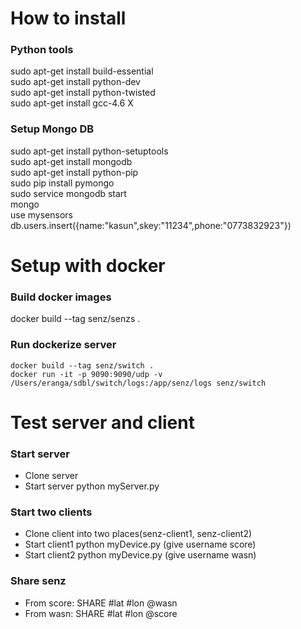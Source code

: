 # How to install

### Python tools

sudo apt-get install build-essential  
sudo apt-get install python-dev  
sudo apt-get install python-twisted  
sudo apt-get install gcc-4.6 X  

### Setup Mongo DB

sudo apt-get install python-setuptools  
sudo apt-get install mongodb  
sudo apt-get install python-pip  
sudo pip install pymongo  
sudo service mongodb start  
mongo  
use mysensors  
db.users.insert({name:"kasun",skey:"11234",phone:"0773832923"})  

# Setup with docker

### Build docker images
docker build --tag senz/senzs .

### Run dockerize server
```
docker build --tag senz/switch .
docker run -it -p 9090:9090/udp -v /Users/eranga/sdbl/switch/logs:/app/senz/logs senz/switch
```

# Test server and client

### Start server

* Clone server   
* Start server python myServer.py  

### Start two clients
* Clone client into two places(senz-client1, senz-client2)
* Start client1 python myDevice.py (give username score)
* Start client2 python myDevice.py (give username wasn)

### Share senz
* From score: SHARE #lat #lon @wasn 
* From wasn: SHARE #lat #lon @score
